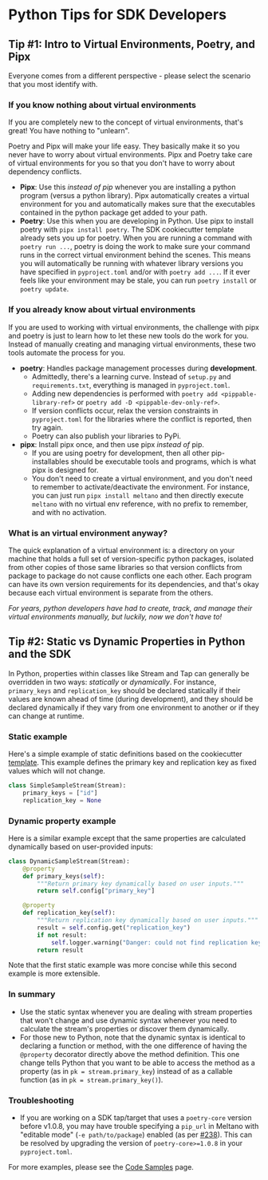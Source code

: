 # Python Tips for SDK Developers

## Tip #1: Intro to Virtual Environments, Poetry, and Pipx

Everyone comes from a different perspective - please select the scenario that you most identify with.

### If you know nothing about virtual environments

If you are completely new to the concept of virtual environments, that's great! You have
nothing to "unlearn".

Poetry and Pipx will make your life easy. They basically make it so you
never have to worry about virtual environments. Pipx and Poetry take care of virtual
environments for you so that you don't have to worry about dependency conflicts.

- **Pipx**: Use this _instead of pip_ whenever you are installing a python
  program (versus a python library). Pipx automatically creates a virtual
  environment for you and automatically makes sure that the executables
  contained in the python package get added to your path.
- **Poetry**: Use this when you are developing in Python. Use pipx to install poetry with
  `pipx install poetry`. The SDK cookiecutter
  template already sets you up for poetry. When you are
  running a command with `poetry run ...`, poetry is doing the work to make
  sure your command runs in the correct virtual environment behind the scenes.
  This means you will automatically be running with whatever library versions you
  have specified in `pyproject.toml` and/or with `poetry add ...`. If it ever feels like
  your environment may be stale, you can run `poetry install` or `poetry update`.

### If you already know about virtual environments

If you are used to working with virtual environments, the challenge with pipx and poetry
is just to learn how to let these new tools do the work for you. Instead of manually
creating and managing virtual environments, these two tools automate the process for you.

- **poetry**: Handles package management processes during **development**.
  - Admittedly, there's a learning curve. Instead of `setup.py` and `requirements.txt`,
    everything is managed in `pyproject.toml`.
  - Adding new dependencies is performed with `poetry add <pippable-library-ref>` or
    `poetry add -D <pippable-dev-only-ref>`.
  - If version conflicts occur, relax the version constraints in `pyproject.toml` for the
    libraries where the conflict is reported, then try again.
  - Poetry can also publish your libraries to PyPi.
- **pipx**: Install pipx once, and then use pipx _instead of_ pip.
  - If you are using poetry for development, then all other pip-installables should be
    executable tools and programs, which is what pipx is designed for.
  - You don't need to create a virtual environment, and you don't need to remember to
    activate/deactivate the environment. For instance, you can just run `pipx install meltano`
    and then directly execute `meltano` with no virtual env reference, with no
    prefix to remember, and with no activation.

### What is an virtual environment anyway?

The quick explanation
of a virtual environment is: a directory on your machine that holds a
full set of version-specific python packages, isolated from other copies of
those same libraries so that version conflicts from package to package
do not cause conflicts one each other. Each program can have its own version requirements
for its dependencies, and that's okay because each virtual environment is separate from
the others.

_For years, python developers have had to create, track, and manage their
virtual environments manually, but luckily, now we don't have to!_

## Tip #2: Static vs Dynamic Properties in Python and the SDK

In Python, properties within classes like Stream and Tap can generally be overridden
in two ways: _statically_ or _dynamically_. For instance, `primary_keys` and
`replication_key` should be declared statically if their values are known ahead of time
(during development), and they should be declared dynamically if they vary from one
environment to another or if they can change at runtime.

### Static example

Here's a simple example of static definitions based on the cookiecutter
[template](https://github.com/meltano/sdk/tree/main/cookiecutter/tap-template).
This example defines the primary key and replication key as fixed values which will not change.

```python
class SimpleSampleStream(Stream):
    primary_keys = ["id"]
    replication_key = None
```

### Dynamic property example

Here is a similar example except that the same properties are calculated dynamically based
on user-provided inputs:

```python
class DynamicSampleStream(Stream):
    @property
    def primary_keys(self):
        """Return primary key dynamically based on user inputs."""
        return self.config["primary_key"]

    @property
    def replication_key(self):
        """Return replication key dynamically based on user inputs."""
        result = self.config.get("replication_key")
        if not result:
            self.logger.warning("Danger: could not find replication key!")
        return result
```

Note that the first static example was more concise while this second example is more extensible.

### In summary

- Use the static syntax whenever you are dealing with stream properties that won't change
and use dynamic syntax whenever you need to calculate the stream's properties or discover them dynamically.
- For those new to Python, note that the dynamic syntax is identical to declaring a function or method, with
the one difference of having the `@property` decorator directly above the method definition. This one change
tells Python that you want to be able to access the method as a property (as in `pk = stream.primary_key`)
instead of as a callable function (as in `pk = stream.primary_key()`).

### Troubleshooting

- If you are working on a SDK tap/target that uses a `poetry-core` version before v1.0.8,
you may have trouble specifying a `pip_url` in Meltano with "editable mode" (`-e path/to/package`) enabled
(as per [#238](https://gitlab.com/meltano/sdk/-/issues/238)). This can be resolved by upgrading
the version of `poetry-core>=1.0.8` in your `pyproject.toml`.

For more examples, please see the [Code Samples](./code_samples.md) page.
